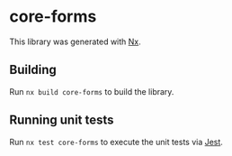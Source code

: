 # core-forms

This library was generated with [Nx](https://nx.dev).

## Building

Run `nx build core-forms` to build the library.

## Running unit tests

Run `nx test core-forms` to execute the unit tests via [Jest](https://jestjs.io).
